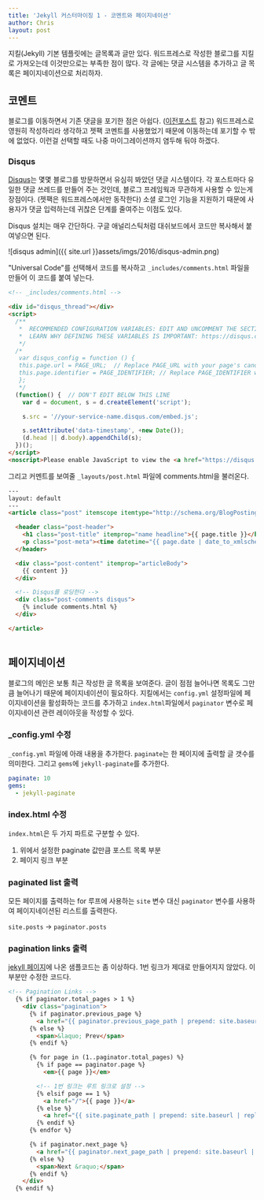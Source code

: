 ```yaml
---
title: 'Jekyll 커스터마이징 1 - 코멘트와 페이지네이션'
author: Chris
layout: post
---
```


지킬(Jekyll) 기본 템플릿에는 글목록과 글만 있다. 워드프레스로 작성한 블로그를 지킬로 가져오는데 이것만으로는
 부족한 점이 많다. 각 글에는 댓글 시스템을 추가하고 글 목록은 페이지네이션으로 처리하자.


## 코멘트 

블로그를 이동하면서 기존 댓글을 포기한 점은 아쉽다. ([이전포스트](http://whatilearn.com/2016/02/07/from-wordpress-to-jekyll.html) 참고) 
워드프레스로 영원히 작성하리라 생각하고 젯팩 코멘트를 사용했었기 때문에 이동하는데 포기할 수 밖에 없었다. 
이런걸 선택할 때도 나중 마이그레이션까지 염두해 둬야 하겠다.
  

### Disqus

[Disqus](https://disqus.com)는 몇몇 블로그를 방문하면서 유심히 봐았던 댓글 시스템이다. 각 포스트마다 유일한 댓글 쓰레드를 
만들어 주는 것인데, 블로그 프레임웍과 무관하게 사용할 수 있는게 장점이다. (젯팩은 워드프레스에서만 동작한다) 
소셜 로그인 기능을 지원하기 때문에 사용자가 댓글 입력하는데 귀찮은 단계를 줄여주는 이점도 있다.

Disqus 설치는 매우 간단하다. 구글 애널리스틱처럼 대쉬보드에서 코드만 복사해서 붙여넣으면 
된다. 

![disqus admin]({{ site.url }}assets/imgs/2016/disqus-admin.png)

"Universal Code"를 선택해서 코드를 복사하고 `_includes/comments.html` 파일을 만들어 이 코드를 붙여 넣는다.

```html
<!-- _includes/comments.html -->

<div id="disqus_thread"></div>
<script>
  /**
   *  RECOMMENDED CONFIGURATION VARIABLES: EDIT AND UNCOMMENT THE SECTION BELOW TO INSERT DYNAMIC VALUES FROM YOUR PLATFORM OR CMS.
   *  LEARN WHY DEFINING THESE VARIABLES IS IMPORTANT: https://disqus.com/admin/universalcode/#configuration-variables
   */
  /*
   var disqus_config = function () {
   this.page.url = PAGE_URL;  // Replace PAGE_URL with your page's canonical URL variable
   this.page.identifier = PAGE_IDENTIFIER; // Replace PAGE_IDENTIFIER with your page's unique identifier variable
   };
   */
  (function() {  // DON'T EDIT BELOW THIS LINE
    var d = document, s = d.createElement('script');

    s.src = '//your-service-name.disqus.com/embed.js';

    s.setAttribute('data-timestamp', +new Date());
    (d.head || d.body).appendChild(s);
  })();
</script>
<noscript>Please enable JavaScript to view the <a href="https://disqus.com/?ref_noscript" rel="nofollow">comments powered by Disqus.</a></noscript>

```

그리고 커멘트를 보여줄 `_layouts/post.html` 파일에 comments.html을 불러온다. 

```html
---
layout: default
---
<article class="post" itemscope itemtype="http://schema.org/BlogPosting">

  <header class="post-header">
    <h1 class="post-title" itemprop="name headline">{{ page.title }}</h1>
    <p class="post-meta"><time datetime="{{ page.date | date_to_xmlschema }}" itemprop="datePublished">{{ page.date | date: "%b %-d, %Y" }}</time>{% if page.author %} • <span itemprop="author" itemscope itemtype="http://schema.org/Person"><span itemprop="name">{{ page.author }}</span></span>{% endif %}</p>
  </header>

  <div class="post-content" itemprop="articleBody">
    {{ content }}
  </div>

  <!-- Disqus를 로딩한다 -->
  <div class="post-comments disqus">
    {% include comments.html %}
  </div>

</article>
 
```



## 페이지네이션 

블로그의 메인은 보통 최근 작성한 글 목록을 보여준다. 글이 점점 늘어나면 목록도 그만큼 늘어나기 때문에 
페이지네이션이 필요하다. 지킬에서는 `config.yml` 설정파일에 페이지네이션을 활성화하는 코드를 추가하고 
`index.html`파일에서 `paginator` 변수로 페이지네이션 관련 레이아웃을 작성할 수 있다.


### _config.yml 수정

`_config.yml` 파일에 아래 내용을 추가한다. `paginate`는 한 페이지에 출력할 글 갯수를 의미한다.
그리고 `gems`에 `jekyll-paginate`를 추가한다. 

```yaml
paginate: 10
gems:
  - jekyll-paginate
```


### index.html 수정

`index.html`은 두 가지 파트로 구분할 수 있다. 

1. 위에서 설정한 paginate 값만큼 포스트 목록 부분 
1. 페이지 링크 부분


### paginated list 출력 

모든 페이지를 출력하는 for 루프에 사용하는 `site` 변수 대신 `paginator` 변수를 사용하여 페이지네이션된 리스트를 출력한다. 

`site.posts` ->  `paginator.posts`


### pagination links 출력 

[jekyll 페이지](http://jekyllrb.com/docs/pagination/)에 나온 샘플코드는 좀 이상하다. 
1번 링크가 제대로 만들어지지 않았다. 이 부분만 수정한 코드다. 

```html
<!-- Pagination Links -->
  {% if paginator.total_pages > 1 %}
    <div class="pagination">
      {% if paginator.previous_page %}
        <a href="{{ paginator.previous_page_path | prepend: site.baseurl | replace: '//', '/' }}">&laquo; Prev</a>
      {% else %}
        <span>&laquo; Prev</span>
      {% endif %}

      {% for page in (1..paginator.total_pages) %}
        {% if page == paginator.page %}
          <em>{{ page }}</em>

        <!-- 1번 링크는 루트 링크로 설정 -->
        {% elsif page == 1 %} 
          <a href="/">{{ page }}</a>
        {% else %}
          <a href="{{ site.paginate_path | prepend: site.baseurl | replace: '//', '/' | replace: ':num', page }}">{{ page }}</a>
        {% endif %}
      {% endfor %}

      {% if paginator.next_page %}
        <a href="{{ paginator.next_page_path | prepend: site.baseurl | replace: '//', '/' }}">Next &raquo;</a>
      {% else %}
        <span>Next &raquo;</span>
      {% endif %}
    </div>
  {% endif %}
```
